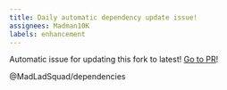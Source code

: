```yaml
---
title: Daily automatic dependency update issue!
assignees: Madman10K
labels: enhancement
---
```

Automatic issue for updating this fork to latest! [Go to PR](https://github.com/MadLadSquad/utfcpp/compare/master...nemtrif:utfcpp:master)!

@MadLadSquad/dependencies 
